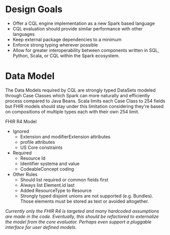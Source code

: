 # Design Goals
- Offer a CQL engine implementation as a new Spark based language
- CQL evaluation should provide similar performance with other languages
- Keep external package dependencies to a minimum
- Enforce strong typing wherever possible
- Allow for greater interoperability between components written in SQL, Python, Scala, or CQL within the Spark ecosystem.

# Data Model
The Data Models required by CQL are strongly typed DataSets modeled through Case Classes which Spark can more naturally and efficiently process compared to Java Beans. Scala limits each Case Class to 254 fields but FHIR models should stay under this limitation considering they're based on compositions of multiple types each with their own 254 limit.

FHIR R4 Model
- Ignored
    - Extension and modifierExtension attributes
    - profile attributes
    - US Core constraints
- Required
    - Resource Id
    - Identifier systema and value
    - CodeableConcept coding
- Other Rules
    - Should list required or common fields first
    - Always list Element.id last
    - Added ResourceType to Resource
    - Strongly typed disjoint unions are not supported (e.g. Bundles). Those elements must be stored as text or avoided altogether.

*Currently only the FHIR R4 is targeted and many hardcoded assumptions are made in the code. Eventually, this should be refactored to externalize the model from the core evaluator. Perhaps even support a pluggable interface for user defined models.*